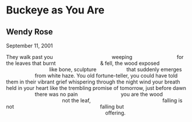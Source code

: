 # Buckeye as You Are
## Wendy Rose
September 11, 2001

They walk past you
                                        weeping
                              for the leaves that burnt
                              & fell, the wood exposed
                              like bone, sculpture
                    that suddenly emerges
                    from white haze.
You old fortune-teller,
you could have told them
in their vibrant grief
whispering through the night wind
your breath held in your heart
like the trembling promise of tomorrow,
just before dawn
                    there was no pain
                             you are the wood
                                       not the leaf,
                                                 falling is not
                                                           falling but
                                                                     offering.